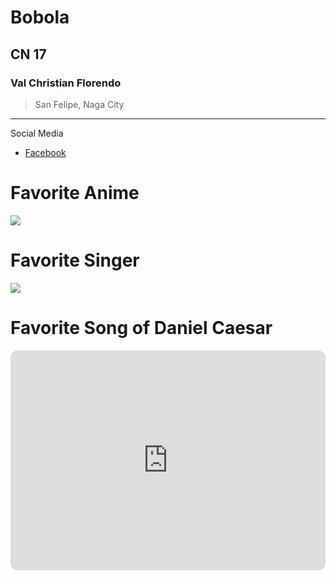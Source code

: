 # Bobola
## CN 17
### **Val** Christian Florendo
> San Felipe, Naga City
---
Social Media
- [Facebook](https://www.facebook.com/valchristian.florendo.98)

# **Favorite Anime**
![](https://imgsrv.crunchyroll.com/cdn-cgi/image/fit=contain,format=auto,quality=85,width=1200,height=675/catalog/crunchyroll/a249096c7812deb8c3c2c907173f3774.jpg)

# **Favorite Singer**
![](https://imageio.forbes.com/blogs-images/ogdenpayne/files/2017/02/Daniel-Caesar-NEw-by-Keith-Henry.jpg?format=jpg&height=900&width=1600&fit=bounds)

# **Favorite Song of Daniel Caesar**
<iframe style="border-radius:12px" src="https://open.spotify.com/embed/track/1Mza2sr6tPhy6jjI3HB9fW?utm_source=generator" width="100%" height="352" frameBorder="0" allowfullscreen="" allow="autoplay; clipboard-write; encrypted-media; fullscreen; picture-in-picture" loading="lazy"></iframe>
